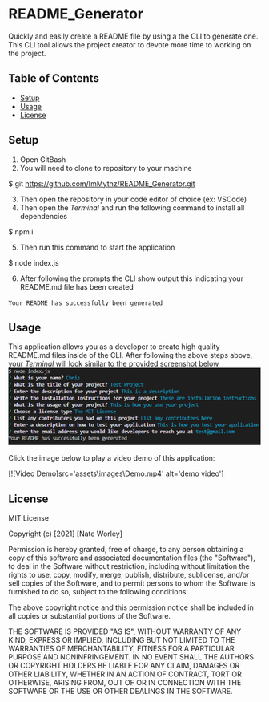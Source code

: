 # README_Generator
Quickly and easily create a README file by using a the CLI to generate one. This CLI tool allows the project creator to devote more time to working on the project.
## Table of Contents
* [Setup](#setup)
* [Usage](#usage)
* [License](#license)
## Setup
1. Open GitBash
2. You will need to clone to repository to your machine

  $ git https://github.com/ImMythz/README_Generator.git
  
3. Then open the repository in your code editor of choice (ex: VSCode)
4. Then open the <i>Terminal</i> and run the following command to install all dependencies

  $ npm i
  
5. Then run this command to start the application

  $ node index.js
  
6. After following the prompts the CLI show output this indicating your README.md file has been created

  `Your README has successfully been generated`

## Usage
This application allows you as a developer to create high quality README.md files inside of the CLI. After following the above steps above, your <i>Terminal</i> will look similar to the provided screenshot below 
<img src='assets\images\README Terminal Questions.png' alt='README CLI Screenshot'>

Click the image below to play a video demo of this application:

[![Video Demo]src='assets\images\Demo.mp4' alt='demo video']

## License
MIT License

Copyright (c) [2021] [Nate Worley]

Permission is hereby granted, free of charge, to any person obtaining a copy
of this software and associated documentation files (the "Software"), to deal
in the Software without restriction, including without limitation the rights
to use, copy, modify, merge, publish, distribute, sublicense, and/or sell
copies of the Software, and to permit persons to whom the Software is
furnished to do so, subject to the following conditions:

The above copyright notice and this permission notice shall be included in all
copies or substantial portions of the Software.

THE SOFTWARE IS PROVIDED "AS IS", WITHOUT WARRANTY OF ANY KIND, EXPRESS OR
IMPLIED, INCLUDING BUT NOT LIMITED TO THE WARRANTIES OF MERCHANTABILITY,
FITNESS FOR A PARTICULAR PURPOSE AND NONINFRINGEMENT. IN NO EVENT SHALL THE
AUTHORS OR COPYRIGHT HOLDERS BE LIABLE FOR ANY CLAIM, DAMAGES OR OTHER
LIABILITY, WHETHER IN AN ACTION OF CONTRACT, TORT OR OTHERWISE, ARISING FROM,
OUT OF OR IN CONNECTION WITH THE SOFTWARE OR THE USE OR OTHER DEALINGS IN THE
SOFTWARE.

